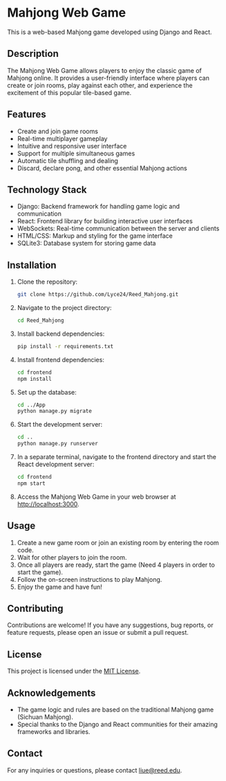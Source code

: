 # Mahjong Web Game

This is a web-based Mahjong game developed using Django and React.

## Description

The Mahjong Web Game allows players to enjoy the classic game of Mahjong online. It provides a user-friendly interface where players can create or join rooms, play against each other, and experience the excitement of this popular tile-based game.

## Features

- Create and join game rooms
- Real-time multiplayer gameplay
- Intuitive and responsive user interface
- Support for multiple simultaneous games
- Automatic tile shuffling and dealing
- Discard, declare pong, and other essential Mahjong actions

## Technology Stack

- Django: Backend framework for handling game logic and communication
- React: Frontend library for building interactive user interfaces
- WebSockets: Real-time communication between the server and clients
- HTML/CSS: Markup and styling for the game interface
- SQLite3: Database system for storing game data

## Installation

1. Clone the repository:

   ```bash
   git clone https://github.com/Lyce24/Reed_Mahjong.git
   ```

2. Navigate to the project directory:

   ```bash
   cd Reed_Mahjong
   ```

3. Install backend dependencies:

   ```bash
   pip install -r requirements.txt
   ```

4. Install frontend dependencies:

   ```bash
   cd frontend
   npm install
   ```

5. Set up the database:

   ```bash
   cd ../App
   python manage.py migrate
   ```

6. Start the development server:

   ```bash
   cd ..
   python manage.py runserver
   ```

7. In a separate terminal, navigate to the frontend directory and start the React development server:

   ```bash
   cd frontend
   npm start
   ```

8. Access the Mahjong Web Game in your web browser at [http://localhost:3000](http://localhost:3000).

## Usage

1. Create a new game room or join an existing room by entering the room code.
2. Wait for other players to join the room.
3. Once all players are ready, start the game (Need 4 players in order to start the game).
4. Follow the on-screen instructions to play Mahjong.
5. Enjoy the game and have fun!

## Contributing

Contributions are welcome! If you have any suggestions, bug reports, or feature requests, please open an issue or submit a pull request.

## License

This project is licensed under the [MIT License](LICENSE).

## Acknowledgements

- The game logic and rules are based on the traditional Mahjong game (Sichuan Mahjong).
- Special thanks to the Django and React communities for their amazing frameworks and libraries.

## Contact

For any inquiries or questions, please contact [liue@reed.edu](mailto:liue@reed.edu).
